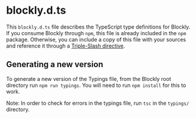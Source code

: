 # blockly.d.ts

This `blockly.d.ts` file describes the TypeScript type definitions for Blockly.
If you consume Blockly through `npm`, this file is already included in the `npm` package.
Otherwise, you can include a copy of this file with your sources and reference it through a [Triple-Slash directive](https://www.typescriptlang.org/docs/handbook/triple-slash-directives.html).

## Generating a new version

To generate a new version of the Typings file, from the Blockly root directory run `npm run typings`.
You will need to run `npm install` for this to work.

Note: In order to check for errors in the typings file, run `tsc` in the `typings/` directory.

